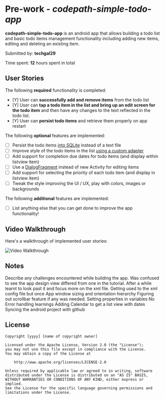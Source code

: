 # Pre-work - *codepath-simple-todo-app*

**codepath-simple-todo-app** is an android app that allows building a todo list and basic todo items management functionality including adding new items, editing and deleting an existing item.

Submitted by: **techgal29**

Time spent: **12** hours spent in total

## User Stories

The following **required** functionality is completed:

* [Y] User can **successfully add and remove items** from the todo list
* [Y] User can **tap a todo item in the list and bring up an edit screen for the todo item** and then have any changes to the text reflected in the todo list.
* [Y] User can **persist todo items** and retrieve them properly on app restart

The following **optional** features are implemented:

* [ ] Persist the todo items [into SQLite](http://guides.codepath.com/android/Persisting-Data-to-the-Device#sqlite) instead of a text file
* [ ] Improve style of the todo items in the list [using a custom adapter](http://guides.codepath.com/android/Using-an-ArrayAdapter-with-ListView)
* [ ] Add support for completion due dates for todo items (and display within listview item)
* [ ] Use a [DialogFragment](http://guides.codepath.com/android/Using-DialogFragment) instead of new Activity for editing items
* [ ] Add support for selecting the priority of each todo item (and display in listview item)
* [ ] Tweak the style improving the UI / UX, play with colors, images or backgrounds

The following **additional** features are implemented:

* [ ] List anything else that you can get done to improve the app functionality!

## Video Walkthrough 

Here's a walkthrough of implemented user stories:

<img src='https://github.com/tech-gal/codepath-simple-todo-app/blob/master/todoapp-android-recording.mp4' title='Video Walkthrough' width='' alt='Video Walkthrough' />

## Notes

Describe any challenges encountered while building the app.
Was confused to see the app design view differed from one in the tutorial. After a while learnt to look past it and focus more on the xml file.
Getting used to the xml config file but once
App window sizing and orientation hierarchy
Figuring out scrollbar feature if any was needed.
Setting properties in variables
No Error handling learnings
Adding Calendar to get a list view with dates
Syncing the android project with github


## License

    Copyright [yyyy] [name of copyright owner]

    Licensed under the Apache License, Version 2.0 (the "License");
    you may not use this file except in compliance with the License.
    You may obtain a copy of the License at

        http://www.apache.org/licenses/LICENSE-2.0

    Unless required by applicable law or agreed to in writing, software
    distributed under the License is distributed on an "AS IS" BASIS,
    WITHOUT WARRANTIES OR CONDITIONS OF ANY KIND, either express or implied.
    See the License for the specific language governing permissions and
    limitations under the License.
